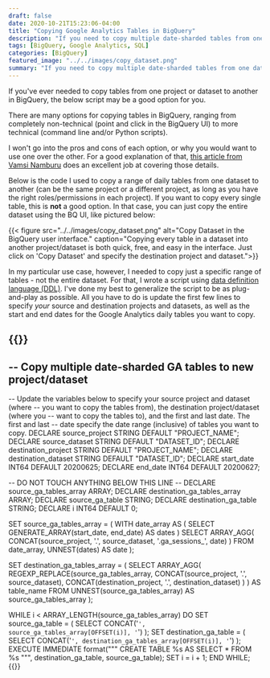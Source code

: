 ```yaml
---
draft: false
date: 2020-10-21T15:23:06-04:00
title: "Copying Google Analytics Tables in BigQuery"
description: "If you need to copy multiple date-sharded tables from one dataset to another in BigQuery, here's a script to automate it."
tags: [BigQuery, Google Analytics, SQL]
categories: [BigQuery]
featured_image: "../../images/copy_dataset.png"
summary: "If you need to copy multiple date-sharded tables from one dataset to another in BigQuery, here's a script to automate it."
---
```

If you've ever needed to copy tables from one project or dataset to another in BigQuery, the below script may be a good option for you.

There are many options for copying tables in BigQuery, ranging from completely non-technical (point and click in the BigQuery UI) to more technical (command line and/or Python scripts).

I won't go into the pros and cons of each option, or why you would want to use one over the other. For a good explanation of that, [this article from Vamsi Namburu](https://medium.com/@vmnamburu/how-to-efficiently-copy-data-between-bigquery-environments-part-1-475df9c6cac6) does an excellent job at covering those details.

Below is the code I used to copy a range of daily tables from one dataset to another (can be the same project or a different project, as long as you have the right roles/permissions in each project). If you want to copy every single table, this is **not** a good option. In that case, you can just copy the entire dataset using the BQ UI, like pictured below:

{{< figure src="../../images/copy_dataset.png" alt="Copy Dataset in the BigQuery user interface." caption="Copying every table in a dataset into another project/dataset is both quick, free, and easy in the interface. Just click on 'Copy Dataset' and specify the destination project and dataset.">}}

In my particular use case, however, I needed to copy just a specific range of tables - not the entire dataset. For that, I wrote a script using [data definition language (DDL)](https://cloud.google.com/bigquery/docs/reference/standard-sql/data-definition-language). I've done my best to generalize the script to be as plug-and-play as possible. All you have to do is update the first few lines to specify *your* source and destination projects and datasets, as well as the start and end dates for the Google Analytics daily tables you want to copy.

{{<highlight sql>}}
--------------------------------------------------------------
-- Copy multiple date-sharded GA tables to new project/dataset
--------------------------------------------------------------

-- Update the variables below to specify your source project and dataset (where
-- you want to copy the tables from), the destination project/dataset (where you
-- want to copy the tables to), and the first and last date. The first and last
-- date specify the date range (inclusive) of tables you want to copy.
DECLARE source_project STRING DEFAULT "PROJECT_NAME";
DECLARE source_dataset STRING DEFAULT "DATASET_ID";
DECLARE destination_project STRING DEFAULT "PROJECT_NAME";
DECLARE destination_dataset STRING DEFAULT "DATASET_ID";
DECLARE start_date INT64 DEFAULT 20200625;
DECLARE end_date INT64 DEFAULT 20200627;

-- DO NOT TOUCH ANYTHING BELOW THIS LINE --
DECLARE source_ga_tables_array ARRAY<STRING>;
DECLARE destination_ga_tables_array ARRAY<STRING>;
DECLARE source_ga_table STRING;
DECLARE destination_ga_table STRING;
DECLARE i INT64 DEFAULT 0;

SET source_ga_tables_array = (
  WITH date_array AS (
    SELECT
      GENERATE_ARRAY(start_date, end_date) AS dates
  )
  SELECT
    ARRAY_AGG(
        CONCAT(source_project, '.', source_dataset, '.ga_sessions_', date)
    )
  FROM
    date_array, UNNEST(dates) AS date
);

SET destination_ga_tables_array = (
  SELECT
    ARRAY_AGG(
        REGEXP_REPLACE(source_ga_tables_array,
            CONCAT(source_project, '.', source_dataset),
            CONCAT(destination_project, '.', destination_dataset)
        )
    ) AS table_name
  FROM
    UNNEST(source_ga_tables_array) AS source_ga_tables_array
);

WHILE i < ARRAY_LENGTH(source_ga_tables_array) DO
  SET source_ga_table = (
    SELECT
      CONCAT('`', source_ga_tables_array[OFFSET(i)], '`')
  );
  SET destination_ga_table = (
    SELECT
      CONCAT('`', destination_ga_tables_array[OFFSET(i)], '`')
  );
  EXECUTE IMMEDIATE format("""
  CREATE TABLE
    %s
  AS
  SELECT
    *
  FROM
    %s
  """, destination_ga_table, source_ga_table);
  SET i = i + 1;
END WHILE;
{{</highlight>}}
